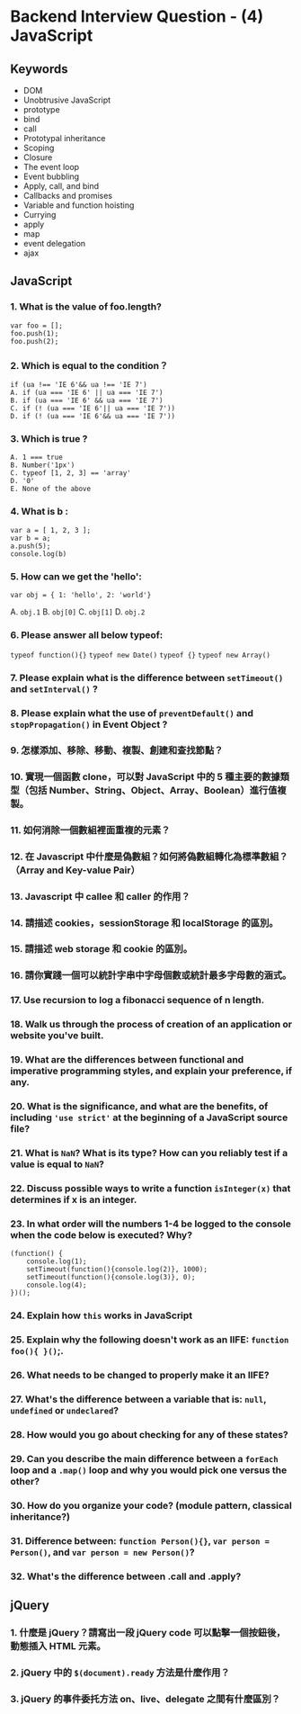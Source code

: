 # Backend Interview Question - (4) JavaScript

## Keywords
- DOM
- Unobtrusive JavaScript
- prototype
- bind
- call
- Prototypal inheritance
- Scoping
- Closure
- The event loop
- Event bubbling
- Apply, call, and bind
- Callbacks and promises
- Variable and function hoisting
- Currying
- apply
- map
- event delegation
- ajax

## JavaScript
### 1. What is the value of foo.length?
```
var foo = [];
foo.push(1);
foo.push(2);
```
### 2. Which is equal to the condition？
```
if (ua !== 'IE 6'&& ua !== 'IE 7')
A. if (ua === 'IE 6' || ua === 'IE 7')
B. if (ua === 'IE 6' && ua === 'IE 7')
C. if (! (ua === 'IE 6'|| ua === 'IE 7'))
D. if (! (ua === 'IE 6'&& ua === 'IE 7'))
```
### 3. Which is true ?
```
A. 1 === true
B. Number('1px')
C. typeof [1, 2, 3] == 'array'
D. '0'
E. None of the above
```
### 4. What is b :
```
var a = [ 1, 2, 3 ];
var b = a;
a.push(5);
console.log(b)
```
### 5. How can we get the 'hello':
```
var obj = { 1: 'hello', 2: 'world'}
```
A. `obj.1`
B. `obj[0]`
C. `obj[1]`
D. `obj.2`

### 6. Please answer all below typeof:
`typeof function(){}`
`typeof new Date()`
`typeof {}`
`typeof new Array()`

### 7. Please explain what is the difference between `setTimeout()` and `setInterval()` ?
### 8. Please explain what the use of `preventDefault()` and `stopPropagation()` in Event Object ?
### 9. 怎樣添加、移除、移動、複製、創建和查找節點？
### 10. 實現一個函數 clone，可以對 JavaScript 中的 5 種主要的數據類型（包括 Number、String、Object、Array、Boolean）進行值複製。
### 11. 如何消除一個數組裡面重複的元素？
### 12. 在 Javascript 中什麼是偽數組？如何將偽數組轉化為標準數組？（Array and Key-value Pair）
### 13. Javascript 中 callee 和 caller 的作用？
### 14. 請描述 cookies，sessionStorage 和 localStorage 的區別。
### 15. 請描述 web storage 和 cookie 的區別。
### 16. 請你實踐一個可以統計字串中字母個數或統計最多字母數的涵式。
### 17. Use recursion to log a fibonacci sequence of n length.
### 18. Walk us through the process of creation of an application or website you've built.
### 19. What are the differences between functional and imperative programming styles, and explain your preference, if any.
### 20. What is the significance, and what are the benefits, of including `'use strict'` at the beginning of a JavaScript source file?
### 21. What is `NaN`? What is its type? How can you reliably test if a value is equal to `NaN`?
### 22. Discuss possible ways to write a function `isInteger(x)` that determines if x is an integer.
### 23. In what order will the numbers 1-4 be logged to the console when the code below is executed? Why?
```
(function() {
    console.log(1); 
    setTimeout(function(){console.log(2)}, 1000); 
    setTimeout(function(){console.log(3)}, 0); 
    console.log(4);
})();
```
### 24. Explain how `this` works in JavaScript
### 25. Explain why the following doesn't work as an IIFE: `function foo(){ }()`;.
### 26. What needs to be changed to properly make it an IIFE?
### 27. What's the difference between a variable that is: `null`, `undefined` or `undeclared`?
### 28. How would you go about checking for any of these states?
### 29. Can you describe the main difference between a `forEach` loop and a `.map()` loop and why you would pick one versus the other?
### 30. How do you organize your code? (module pattern, classical inheritance?)
### 31. Difference between: `function Person(){}`, `var person = Person()`, and `var person = new Person()`?
### 32. What's the difference between .call and .apply?

## jQuery
### 1. 什麼是 jQuery？請寫出一段 jQuery code 可以點擊一個按鈕後，動態插入 HTML 元素。
### 2. jQuery 中的 `$(document).ready` 方法是什麼作用？
### 3. jQuery 的事件委托方法 on、live、delegate 之間有什麼區別？